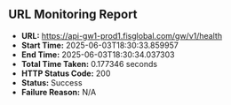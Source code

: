 ## URL Monitoring Report

- **URL:** https://api-gw1-prod1.fisglobal.com/gw/v1/health
- **Start Time:** 2025-06-03T18:30:33.859957
- **End Time:** 2025-06-03T18:30:34.037303
- **Total Time Taken:** 0.177346 seconds
- **HTTP Status Code:** 200
- **Status:** Success
- **Failure Reason:** N/A
